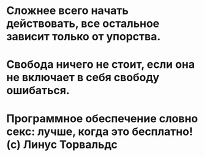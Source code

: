 # Сложнее всего начать действовать, все остальное зависит только от упорства.   
# Свобода ничего не стоит, если она не включает в себя свободу ошибаться.   
# Программное обеспечение словно секс: лучше, когда это бесплатно! (с) Линус Торвальдс   
